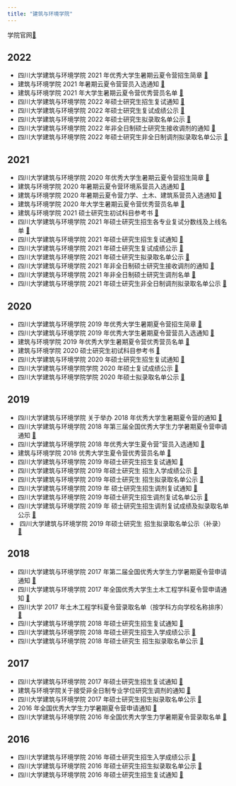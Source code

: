 ```yaml
---
title: "建筑与环境学院"
---
```


学院官网[🔗](https://acem.scu.edu.cn/)

## 2022
-   四川大学建筑与环境学院 2021 年优秀大学生暑期云夏令营招生简章
    [🔗](https://acem.scu.edu.cn/info/1003/10004.htm)
-   建筑与环境学院 2021 年暑期云夏令营营员入选通知
    [🔗](https://acem.scu.edu.cn/info/1003/10089.htm)
-   建筑与环境学院 2021 年大学生暑期云夏令营优秀营员名单
    [🔗](https://acem.scu.edu.cn/info/1003/10141.htm)
-   四川大学建筑与环境学院 2022 年硕士研究生招生复试通知
    [🔗](https://acem.scu.edu.cn/info/1003/10628.htm)
-   四川大学建筑与环境学院 2022 年硕士研究生复试成绩公示
    [🔗](https://acem.scu.edu.cn/info/1003/10662.htm)
-   四川大学建筑与环境学院 2022 年硕士研究生拟录取名单公示
    [🔗](https://acem.scu.edu.cn/info/1003/10663.htm)
-   四川大学建筑与环境学院 2022 年非全日制硕士研究生接收调剂的通知
    [🔗](https://acem.scu.edu.cn/info/1003/10666.htm)
-   四川大学建筑与环境学院 2022 年硕士研究生非全日制调剂拟录取名单公示
    [🔗](https://acem.scu.edu.cn/info/1003/10673.htm)

## 2021

-   四川大学建筑与环境学院 2020 年优秀大学生暑期云夏令营招生简章
    [🔗](https://acem.scu.edu.cn/info/1003/3397.htm)
-   建筑与环境学院 2020 年暑期云夏令营环境系营员入选通知
    [🔗](https://acem.scu.edu.cn/info/1003/3293.htm)
-   建筑与环境学院 2020 年暑期云夏令营力学、土木、建筑系营员入选通知
    [🔗](https://acem.scu.edu.cn/info/1003/3297.htm)
-   建筑与环境学院 2020 年大学生暑期云夏令营优秀营员名单
    [🔗](https://acem.scu.edu.cn/info/1003/3321.htm)
-   建筑与环境学院 2021 硕士研究生初试科目参考书
    [🔗](https://acem.scu.edu.cn/info/1003/3350.htm)
-   四川大学建筑与环境学院 2021 年硕士研究生招生各专业复试分数线及上线名单
    [🔗](https://acem.scu.edu.cn/info/1003/9712.htm)
-   四川大学建筑与环境学院 2021 年硕士研究生招生复试通知
    [🔗](https://acem.scu.edu.cn/info/1003/9722.htm)
-   四川大学建筑与环境学院 2021 年硕士研究生复试成绩公示
    [🔗](https://acem.scu.edu.cn/info/1003/9777.htm)
-   四川大学建筑与环境学院 2021 年硕士研究生拟录取名单公示
    [🔗](https://acem.scu.edu.cn/info/1003/9778.htm)
-   四川大学建筑与环境学院 2021 年非全日制硕士研究生接收调剂的通知
    [🔗](https://acem.scu.edu.cn/info/1003/9783.htm)
-   四川大学建筑与环境学院 2021 年非全日制硕士研究生调剂名单
    [🔗](https://acem.scu.edu.cn/info/1003/9807.htm)
-   四川大学建筑与环境学院 2021 年硕士研究生非全日制调剂拟录取名单公示
    [🔗](https://acem.scu.edu.cn/info/1003/9810.htm)

## 2020

-   四川大学建筑与环境学院 2019 年优秀大学生暑期夏令营招生简章
    [🔗](https://acem.scu.edu.cn/info/1003/3762.htm)
-   四川大学建筑与环境学院 2019 年优秀大学生暑期夏令营营员入选通知
    [🔗](https://acem.scu.edu.cn/info/1003/3712.htm)
-   建筑与环境学院 2019 年优秀大学生暑期夏令营优秀营员名单
    [🔗](https://acem.scu.edu.cn/info/1003/3731.htm)
-   建筑与环境学院 2020 硕士研究生初试科目参考书
    [🔗](https://acem.scu.edu.cn/info/1003/3672.htm)
-   四川大学建筑与环境学院 2020 年硕士研究生招生复试通知
    [🔗](https://acem.scu.edu.cn/info/1003/3460.htm)
-   四川大学建筑与环境学院学院 2020 年硕士复试成绩公示
    [🔗](https://acem.scu.edu.cn/info/1003/3492.htm)
-   四川大学建筑与环境学院学院 2020 年硕士拟录取名单公示
    [🔗](https://acem.scu.edu.cn/info/1003/3494.htm)

## 2019

-   四川大学建筑与环境学院 关于举办 2018 年优秀大学生暑期夏令营的通知
    [🔗](https://acem.scu.edu.cn/info/1003/3995.htm)
-   四川大学建筑与环境学院 2018 年第三届全国优秀大学生力学暑期夏令营申请通知
    [🔗](https://acem.scu.edu.cn/info/1003/3997.htm)
-   四川大学建筑与环境学院 2018 年优秀大学生夏令营”营员入选通知
    [🔗](https://acem.scu.edu.cn/info/1003/4069.htm)
-   建筑与环境学院 2018 优秀大学生夏令营优秀营员名单
    [🔗](https://acem.scu.edu.cn/info/1003/4081.htm)
-   四川大学建筑与环境学院 2019 年硕士研究生招生复试通知
    [🔗](https://acem.scu.edu.cn/info/1003/3809.htm)
-   四川大学建筑与环境学院 2019 年硕士研究生 招生入学成绩公示
    [🔗](https://acem.scu.edu.cn/info/1003/3813.htm)
-   四川大学建筑与环境学院 2019 年硕士研究生 招生拟录取名单公示
    [🔗](https://acem.scu.edu.cn/info/1003/3815.htm)
-   四川大学建筑与环境学院 2019 年 硕士研究生招生调剂复试通知
    [🔗](https://acem.scu.edu.cn/info/1003/3816.htm)
-   四川大学建筑与环境学院 2019 年硕士研究生招生调剂复试名单公示
    [🔗](https://acem.scu.edu.cn/info/1003/3818.htm)
-   四川大学建筑与环境学院 2019 年 硕士研究生招生调剂复试成绩及拟录取名单公示
    [🔗](https://acem.scu.edu.cn/info/1003/3822.htm)
-   ​​​ 四川大学建筑与环境学院 2019 年硕士研究生 招生拟录取名单公示（补录）
    [🔗](https://acem.scu.edu.cn/info/1003/3824.htm)

## 2018

-   四川大学建筑与环境学院 2017 年第二届全国优秀大学生力学暑期夏令营申请通知
    [🔗](https://acem.scu.edu.cn/info/1003/4230.htm)
-   四川大学建筑与环境学院 2017 年全国优秀大学生土木工程学科夏令营申请通知
    [🔗](https://acem.scu.edu.cn/info/1003/4252.htm)
-   四川大学 2017 年土木工程学科夏令营录取名单（按学科方向学校名称排序）
    [🔗](https://acem.scu.edu.cn/info/1003/4262.htm)
-   四川大学建筑与环境学院 2018 年硕士研究生招生复试通知
    [🔗](https://acem.scu.edu.cn/info/1003/4173.htm)
-   四川大学建筑与环境学院 2018 年硕士研究生招生入学成绩公示
    [🔗](https://acem.scu.edu.cn/info/1003/4177.htm)
-   四川大学建筑与环境学院 2018 年硕士研究生 招生拟录取名单公示
    [🔗](https://acem.scu.edu.cn/info/1003/4181.htm)

## 2017

-   四川大学建筑与环境学院 2017 年硕士研究生招生复试通知
    [🔗](https://acem.scu.edu.cn/info/1003/4360.htm)
-   建筑与环境学院关于接受非全日制专业学位研究生调剂的通知
    [🔗](https://acem.scu.edu.cn/info/1003/4402.htm)
-   四川大学建筑与环境学院 2017 年硕士研究生招生拟录取名单公示
    [🔗](https://acem.scu.edu.cn/info/1003/4407.htm)
-   2016 年全国优秀大学生力学暑期夏令营申请通知
    [🔗](https://acem.scu.edu.cn/info/1003/4495.htm)
-   四川大学建筑与环境学院 2016 年全国优秀大学生力学暑期夏令营录取名单
    [🔗](https://acem.scu.edu.cn/info/1003/4436.htm)

## 2016

-   四川大学建筑与环境学院 2016 年硕士研究生招生入学成绩公示
    [🔗](https://acem.scu.edu.cn/info/1003/4491.htm)
-   四川大学建筑与环境学院 2016 年硕士研究生招生拟录取名单公示
    [🔗](https://acem.scu.edu.cn/info/1003/4493.htm)
-   四川大学建筑与环境学院 2016 年硕士研究生招生复试通知
    [🔗](https://acem.scu.edu.cn/info/1003/4486.htm)
